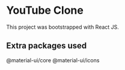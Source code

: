 # YouTube Clone

This project was bootstrapped with React JS.

## Extra packages used

@material-ui/core
@material-ui/icons